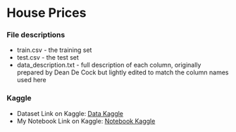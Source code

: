 # House Prices

### File descriptions
- train.csv - the training set
- test.csv - the test set
- data_description.txt - full description of each column, originally prepared by Dean De Cock but lightly edited to match the column names used here

### Kaggle
- Dataset Link on Kaggle: [Data Kaggle](https://www.kaggle.com/competitions/house-prices-advanced-regression-techniques/data)
- My Notebook Link on Kaggle: [Notebook Kaggle](https://www.kaggle.com/code/ahmedashrafhelmi/house-prices-eda)
